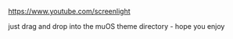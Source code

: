 https://www.youtube.com/screenlight

just drag and drop into the muOS theme directory - hope you enjoy
